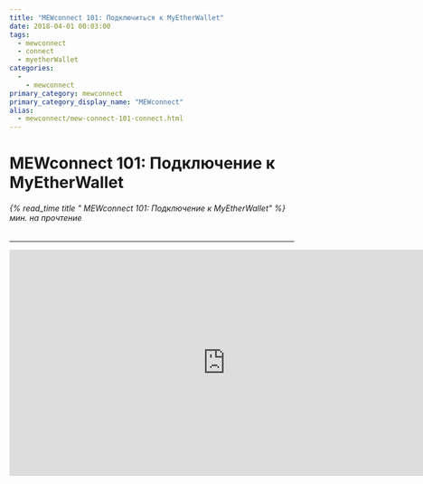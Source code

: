 ```yaml
---
title: "MEWconnect 101: Подключиться к MyEtherWallet"
date: 2018-04-01 00:03:00
tags:
  - mewconnect
  - connect
  - myetherWallet
categories:
  - 
    - mewconnect
primary_category: mewconnect
primary_category_display_name: "MEWconnect"
alias:
  - mewconnect/mew-connect-101-connect.html
---
```


# **MEWconnect 101: Подключение к MyEtherWallet**

###### {% read_time title " MEWconnect 101: Подключение к MyEtherWallet" %} мин. на прочтение

* * *

<div class="youtube-video">
<iframe width="763" height="400" src="https://www.youtube.com/embed/IuyfpsYTZrI" frameborder="0" allow="accelerometer; autoplay; encrypted-media; gyroscope; picture-in-picture" allowfullscreen mark="crwd-mark"></iframe>
</div>
